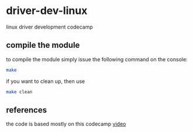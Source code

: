 # driver-dev-linux
linux driver development codecamp

## compile the module

to compile the module simply issue the following command on the console:

```sh
make
```

if you want to clean up, then use

```sh
make clean
```

## references

the code is based mostly on this codecamp
[video](https://www.youtube.com/watch?app=desktop&v=iSiyDHobXHA)

